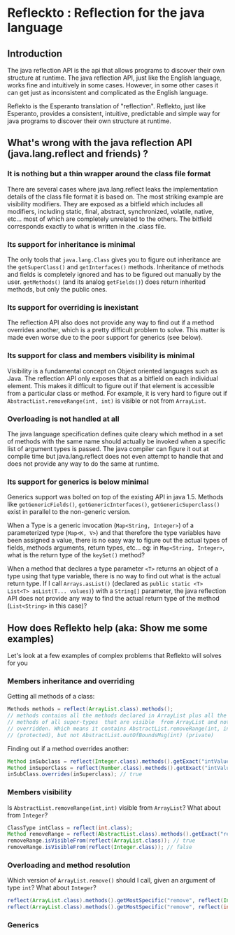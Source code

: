 # Refleckto : Reflection for the java language #

## Introduction ##

The java reflection API is the api that allows programs to discover their own structure at runtime. The java reflection API, just like the English language, works fine and intuitively in some cases. However, in some other cases it can get just as inconsistent and complicated as the English language.

Reflekto is the Esperanto translation of "reflection". Reflekto, just like Esperanto, provides a consistent, intuitive, predictable and simple way for java programs to discover their own structure at runtime.


## What's wrong with the java reflection API (java.lang.reflect and friends) ? ##

### It is nothing but a thin wrapper around the class file format ###
There are several cases where java.lang.reflect leaks the implementation details of the class file format it is based on. The most striking example are visibility modifiers. They are exposed as a bitfield which includes all modifiers, including static, final, abstract, synchronized, volatile, native, etc... most of which are completely unrelated to the others. The bitfield corresponds exactly to what is written in the .class file.

### Its support for inheritance is minimal ###
The only tools that `java.lang.Class` gives you to figure out inheritance are the `getSuperClass()` and `getInterfaces()` methods. Inheritance of methods and fields is completely ignored and has to be figured out manually by the user. `getMethods()` (and its analog `getFields()`) does return inherited methods, but only the public ones.

### Its support for overriding is inexistant ###
The reflection API also does not provide any way to find out if a method overrides another, which is a pretty difficult problem to solve. This matter is made even worse due to the poor support for generics (see below).

### Its support for class and members visibility is minimal ###
Visibility is a fundamental concept on Object oriented languages such as Java. The reflection API only exposes that as a bitfield on each individual element. This makes it difficult to figure out if that element is accessible from a particular class or method. For example, it is very hard to figure out if `AbstractList.removeRange(int, int)` is visible or not from `ArrayList`.

### Overloading is not handled at all ###
The java language specification defines quite cleary which method in a set of methods with the same name should actually be invoked when a specific list of argument types is passed. The java compiler can figure it out at compile time but java.lang.reflect does not even attempt to handle that and does not provide any way to do the same at runtime.

### Its support for generics is below minimal ###
Generics support was bolted on top of the existing API in java 1.5. Methods like `getGenericFields()`, `getGenericInterfaces()`, `getGenericSuperclass()` exist in parallel to the non-generic version.

When a Type is a generic invocation (`Map<String, Integer>`) of a parameterized type (`Map<K, V>`) and that therefore the type variables have been assigned a value, there is no easy way to figure out the actual types of fields, methods arguments, return types, etc... eg: in `Map<String, Integer>`, what is the return type of the `keySet()` method?

When a method that declares a type parameter `<T>` returns an object of a type using that type variable, there is no way to find out what is the actual return type. If I call `Arrays.asList()` (declared as `public static <T> List<T> asList(T... values)`) with a `String[]` parameter, the java reflection API does not provide any way to find the actual return type of the method (`List<String>` in this case)?

## How does Reflekto help (aka: Show me some examples) ##
Let's look at a few examples of complex problems that Reflekto will solves for you
### Members inheritance and overriding ###
Getting all methods of a class:
``` java
Methods methods = reflect(ArrayList.class).methods();
// methods contains all the methods declared in ArrayList plus all the
// methods of all super-types  that are visible  from ArrayList and not 
// overridden. Which means it contains AbstractList.removeRange(int, int)
// (protected), but not AbstractList.outOfBoundsMsg(int) (private)
```
Finding out if a method overrides another:
``` java
Method inSubclass = reflect(Integer.class).methods().getExact("intValue");
Method inSuperClass = reflect(Number.class).methods().getExact("intValue");
inSubClass.overrides(inSuperclass); // true
``` 

### Members visibility
Is `AbstractList.removeRange(int,int)` visible from `ArrayList`? What about from `Integer`?
``` java
ClassType intClass = reflect(int.class);
Method removeRange = reflect(AbstractList.class).methods().getExact("removeRange", intClass, intClass);
removeRange.isVisibleFrom(reflect(ArrayList.class)); // true
removeRange.isVisibleFrom(reflect(Integer.class)); // false
```

### Overloading and method resolution
Which version of `ArrayList.remove()` should I call, given an argument of type `int`? What about `Integer`?
``` java
reflect(ArrayList.class).methods().getMostSpecific("remove", reflect(Integer.class)); // returns remove(Object)
reflect(ArrayList.class).methods().getMostSpecific("remove", reflect(int.class)); // returns remove(int)
```

### Generics
